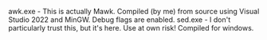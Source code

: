 awk.exe - This is actually Mawk. Compiled (by me) from source using Visual Studio 2022 and MinGW. Debug flags are enabled. 
sed.exe - I don't particularly trust this, but it's here. Use at own risk! Compiled for windows.

